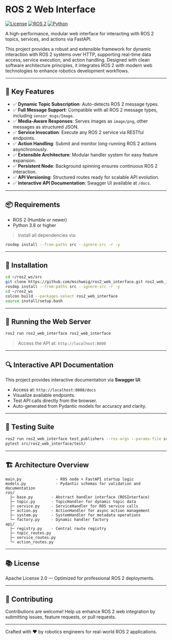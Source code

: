 # ROS 2 Web Interface

[![License](https://img.shields.io/github/license/mschweig/ros2_web_interface.svg)](LICENSE)
[![ROS 2](https://img.shields.io/badge/ROS%202-Humble-blue)](https://docs.ros.org/en/humble/index.html)
[![Python](https://img.shields.io/badge/python-3.8+-blue.svg)](https://www.python.org/downloads/)

A high-performance, modular web interface for interacting with ROS 2 topics, services, and actions via FastAPI.

This project provides a robust and extensible framework for dynamic interaction with ROS 2 systems over HTTP, supporting real-time data access, service execution, and action handling. Designed with clean software architecture principles, it integrates ROS 2 with modern web technologies to enhance robotics development workflows.

---

## 🚀 Key Features

- ✅ **Dynamic Topic Subscription**: Auto-detects ROS 2 message types.
- ✅ **Full Message Support**: Compatible with all ROS 2 message types, including `sensor_msgs/Image`.
- ✅ **Media-Aware Responses**: Serves images as `image/png`, other messages as structured JSON.
- ✅ **Service Invocation**: Execute any ROS 2 service via RESTful endpoints.
- ✅ **Action Handling**: Submit and monitor long-running ROS 2 actions asynchronously.
- ✅ **Extensible Architecture**: Modular handler system for easy feature expansion.
- ✅ **Persistent Node**: Background spinning ensures continuous ROS 2 interaction.
- ✅ **API Versioning**: Structured routes ready for scalable API evolution.
- ✅ **Interactive API Documentation**: Swagger UI available at `/docs`.

---

## 📦 Requirements

- ROS 2 (Humble or newer)
- Python 3.8 or higher

> Install all dependencies via:
```bash
rosdep install --from-paths src --ignore-src -r -y
```

---

## 🔧 Installation

```bash
cd ~/ros2_ws/src
git clone https://github.com/mschweig/ros2_web_interface.git ros2_web_interface
rosdep install --from-paths src --ignore-src -r -y
cd ~/ros2_ws
colcon build --packages-select ros2_web_interface
source install/setup.bash
```

---

## 🚀 Running the Web Server

```bash
ros2 run ros2_web_interface ros2_web_interface
```

> Access the API at: `http://localhost:8000`

---

## 🔍 Interactive API Documentation

This project provides interactive documentation via **Swagger UI**:

- Access at: `http://localhost:8000/docs`
- Visualize available endpoints.
- Test API calls directly from the browser.
- Auto-generated from Pydantic models for accuracy and clarity.

---

## 🧪 Testing Suite

```bash
ros2 run ros2_web_interface test_publishers --ros-args --params-file src/ros2_web_interface/test/params.yaml
pytest src/ros2_web_interface/test/
```

---

## 🏗️ Architecture Overview

```
main.py               - ROS node + FastAPI startup logic
models.py             - Pydantic schemas for validation and documentation
ros/
  ├─ base.py        - Abstract handler interface (ROSInterface)
  ├─ topic.py       - TopicHandler for dynamic topic data
  ├─ service.py     - ServiceHandler for ROS service calls
  ├─ action.py      - ActionHandler for async action management
  ├─ system.py      - SystemHandler for metadata operations
  └─ factory.py     - Dynamic handler factory
api/
  ├─ registry.py    - Central route registry
  ├─ topic_routes.py
  ├─ service_routes.py
  └─ action_routes.py
```

---

## 📚 License

Apache License 2.0 — Optimized for professional ROS 2 deployments.

---

## 🤛 Contributing

Contributions are welcome! Help us enhance ROS 2 web integration by submitting issues, feature requests, or pull requests.

---

Crafted with ❤️ by robotics engineers for real-world ROS 2 applications.
